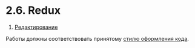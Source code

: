 # 2.6. Redux

1. [Редактирование](editing)
<!-- 2. [Медленное и глючное API](api) -->
<!-- 3. [Authentication](authentication) -->

Работы должны соответствовать принятому [стилю оформления кода](https://github.com/netology-code/codestyle).